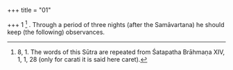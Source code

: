 +++
title = "01"

+++
1 [^1] . Through a period of three nights (after the Samāvartana) he should keep (the following) observances.


[^1]:  8, 1. The words of this Sūtra are repeated from Śatapatha Brāhmaṇa XIV, 1, 1, 28 (only for carati it is said here caret).
